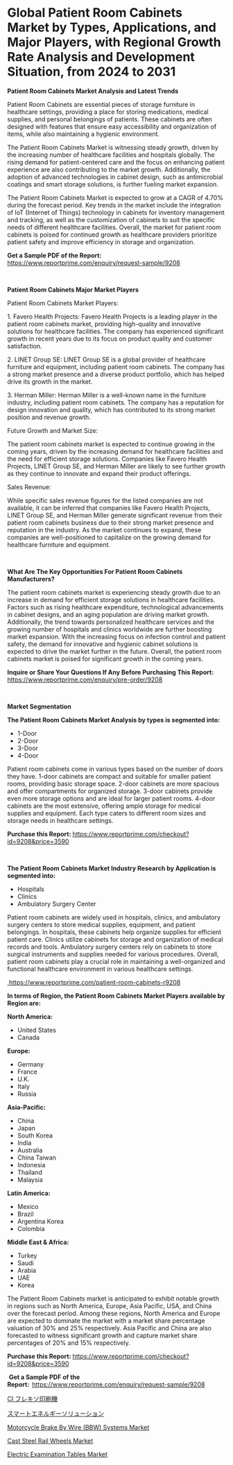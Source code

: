 <p><h1>Global Patient Room Cabinets Market by Types, Applications, and Major Players, with Regional Growth Rate Analysis and Development Situation, from 2024 to 2031</h1></p><p><strong>Patient Room Cabinets Market Analysis and Latest Trends</strong></p>
<p><p>Patient Room Cabinets are essential pieces of storage furniture in healthcare settings, providing a place for storing medications, medical supplies, and personal belongings of patients. These cabinets are often designed with features that ensure easy accessibility and organization of items, while also maintaining a hygienic environment.</p><p>The Patient Room Cabinets Market is witnessing steady growth, driven by the increasing number of healthcare facilities and hospitals globally. The rising demand for patient-centered care and the focus on enhancing patient experience are also contributing to the market growth. Additionally, the adoption of advanced technologies in cabinet design, such as antimicrobial coatings and smart storage solutions, is further fueling market expansion.</p><p>The Patient Room Cabinets Market is expected to grow at a CAGR of 4.70% during the forecast period. Key trends in the market include the integration of IoT (Internet of Things) technology in cabinets for inventory management and tracking, as well as the customization of cabinets to suit the specific needs of different healthcare facilities. Overall, the market for patient room cabinets is poised for continued growth as healthcare providers prioritize patient safety and improve efficiency in storage and organization.</p></p>
<p><strong>Get a Sample PDF of the Report:&nbsp;</strong> <a href="https://www.reportprime.com/enquiry/request-sample/9208">https://www.reportprime.com/enquiry/request-sample/9208</a></p>
<p>&nbsp;</p>
<p><strong>Patient Room Cabinets Major Market Players</strong></p>
<p><p>Patient Room Cabinets Market Players:</p><p>1. Favero Health Projects: Favero Health Projects is a leading player in the patient room cabinets market, providing high-quality and innovative solutions for healthcare facilities. The company has experienced significant growth in recent years due to its focus on product quality and customer satisfaction.</p><p>2. LINET Group SE: LINET Group SE is a global provider of healthcare furniture and equipment, including patient room cabinets. The company has a strong market presence and a diverse product portfolio, which has helped drive its growth in the market.</p><p>3. Herman Miller: Herman Miller is a well-known name in the furniture industry, including patient room cabinets. The company has a reputation for design innovation and quality, which has contributed to its strong market position and revenue growth.</p><p>Future Growth and Market Size:</p><p>The patient room cabinets market is expected to continue growing in the coming years, driven by the increasing demand for healthcare facilities and the need for efficient storage solutions. Companies like Favero Health Projects, LINET Group SE, and Herman Miller are likely to see further growth as they continue to innovate and expand their product offerings.</p><p>Sales Revenue:</p><p>While specific sales revenue figures for the listed companies are not available, it can be inferred that companies like Favero Health Projects, LINET Group SE, and Herman Miller generate significant revenue from their patient room cabinets business due to their strong market presence and reputation in the industry. As the market continues to expand, these companies are well-positioned to capitalize on the growing demand for healthcare furniture and equipment.</p></p>
<p>&nbsp;</p>
<p><strong>What Are The Key Opportunities For Patient Room Cabinets Manufacturers?</strong></p>
<p><p>The patient room cabinets market is experiencing steady growth due to an increase in demand for efficient storage solutions in healthcare facilities. Factors such as rising healthcare expenditure, technological advancements in cabinet designs, and an aging population are driving market growth. Additionally, the trend towards personalized healthcare services and the growing number of hospitals and clinics worldwide are further boosting market expansion. With the increasing focus on infection control and patient safety, the demand for innovative and hygienic cabinet solutions is expected to drive the market further in the future. Overall, the patient room cabinets market is poised for significant growth in the coming years.</p></p>
<p><strong>Inquire or Share Your Questions If Any Before Purchasing This Report:</strong> <a href="https://www.reportprime.com/enquiry/pre-order/9208">https://www.reportprime.com/enquiry/pre-order/9208</a></p>
<p>&nbsp;</p>
<p><strong>Market Segmentation</strong></p>
<p><strong>The Patient Room Cabinets Market Analysis by types is segmented into:</strong></p>
<p><ul><li>1-Door</li><li>2-Door</li><li>3-Door</li><li>4-Door</li></ul></p>
<p><p>Patient room cabinets come in various types based on the number of doors they have. 1-door cabinets are compact and suitable for smaller patient rooms, providing basic storage space. 2-door cabinets are more spacious and offer compartments for organized storage. 3-door cabinets provide even more storage options and are ideal for larger patient rooms. 4-door cabinets are the most extensive, offering ample storage for medical supplies and equipment. Each type caters to different room sizes and storage needs in healthcare settings.</p></p>
<p><strong>Purchase this Report:&nbsp;</strong><a href="https://www.reportprime.com/checkout?id=9208&price=3590">https://www.reportprime.com/checkout?id=9208&price=3590</a></p>
<p>&nbsp;</p>
<p><strong>The Patient Room Cabinets Market Industry Research by Application is segmented into:</strong></p>
<p><ul><li>Hospitals</li><li>Clinics</li><li>Ambulatory Surgery Center</li></ul></p>
<p><p>Patient room cabinets are widely used in hospitals, clinics, and ambulatory surgery centers to store medical supplies, equipment, and patient belongings. In hospitals, these cabinets help organize supplies for efficient patient care. Clinics utilize cabinets for storage and organization of medical records and tools. Ambulatory surgery centers rely on cabinets to store surgical instruments and supplies needed for various procedures. Overall, patient room cabinets play a crucial role in maintaining a well-organized and functional healthcare environment in various healthcare settings.</p></p>
<p><a href="https://www.reportprime.com/patient-room-cabinets-r9208">&nbsp;https://www.reportprime.com/patient-room-cabinets-r9208</a></p>
<p><strong>In terms of Region, the Patient Room Cabinets Market Players available by Region are:</strong></p>
<p>
    <p> <strong> North America: </strong>
        <ul>
            <li>United States</li>
            <li>Canada</li>
        </ul>
        </p> 
    <p> <strong> Europe: </strong>
        <ul>
            <li>Germany</li>
            <li>France</li>
            <li>U.K.</li>
            <li>Italy</li>
            <li>Russia</li>
        </ul>
        </p> 
    <p> <strong> Asia-Pacific: </strong>
        <ul>
            <li>China</li>
            <li>Japan</li>
            <li>South Korea</li>
            <li>India</li>
            <li>Australia</li>
            <li>China Taiwan</li>
            <li>Indonesia</li>
            <li>Thailand</li>
            <li>Malaysia</li>
        </ul>
        </p> 
    <p> <strong> Latin America: </strong>
        <ul>
            <li>Mexico</li>
            <li>Brazil</li>
            <li>Argentina Korea</li>
            <li>Colombia</li>
        </ul>
        </p> 
    <p> <strong> Middle East & Africa: </strong>
        <ul>
            <li>Turkey</li>
            <li>Saudi</li>
            <li>Arabia</li>
            <li>UAE</li>
            <li>Korea</li>
        </ul>
    </p>
    </p>
<p><p>The Patient Room Cabinets market is anticipated to exhibit notable growth in regions such as North America, Europe, Asia Pacific, USA, and China over the forecast period. Among these regions, North America and Europe are expected to dominate the market with a market share percentage valuation of 30% and 25% respectively. Asia Pacific and China are also forecasted to witness significant growth and capture market share percentages of 20% and 15% respectively.</p></p>
<p><strong>Purchase this Report: </strong><a href="https://www.reportprime.com/checkout?id=9208&price=3590">https://www.reportprime.com/checkout?id=9208&price=3590</a></p>
<p>&nbsp;<strong>Get a Sample PDF of the Report:&nbsp;&nbsp;</strong><a href="https://www.reportprime.com/enquiry/request-sample/9208">https://www.reportprime.com/enquiry/request-sample/9208</a></p>
<p><strong></strong></p>
<p><p><a href="https://github.com/lily-u-genius/Market-Research-Report-List-1/blob/main/563676523434.md">CI フレキソ印刷機</a></p><p><a href="https://medium.com/@ameliaordoneza/%E3%82%B9%E3%83%9E%E3%83%BC%E3%83%88%E3%82%A8%E3%83%8D%E3%83%AB%E3%82%AE%E3%83%BC%E3%82%BD%E3%83%AA%E3%83%A5%E3%83%BC%E3%82%B7%E3%83%A7%E3%83%B3%E5%B8%82%E5%A0%B4%E3%83%AC%E3%83%9D%E3%83%BC%E3%83%88%E3%81%AF-%E3%81%93%E3%81%AE%E5%B8%82%E5%A0%B4%E3%81%AE%E6%9C%80%E6%96%B0%E3%81%AE%E3%83%88%E3%83%AC%E3%83%B3%E3%83%89%E3%81%A8%E6%88%90%E9%95%B7%E6%A9%9F%E4%BC%9A%E3%82%92%E6%98%8E%E3%82%89%E3%81%8B%E3%81%AB%E3%81%97%E3%81%A6%E3%81%84%E3%81%BE%E3%81%99-c3b4655481f7">スマートエネルギーソリューション</a></p><p><a href="https://www.linkedin.com/pulse/motorcycle-brake-wire-bbw-systems-market-centers-aspects-k4wge?trackingId=zTVlSA1qufCbxmxbZIJhUA%3D%3D">Motorcycle Brake By Wire  (BBW) Systems Market</a></p><p><a href="https://www.linkedin.com/pulse/cast-steel-rail-wheels-market-size-trends-growth-outlook-z5fze?trackingId=J%2BkV%2Fi305c64R4GQtZNXJQ%3D%3D">Cast Steel Rail Wheels Market</a></p><p><a href="https://github.com/moyahfrancoestellec51j635wcx/Market-Research-Report-List-2/blob/main/electric-examination-tables-market.md">Electric Examination Tables Market</a></p></p>